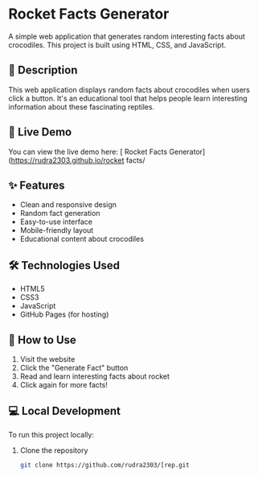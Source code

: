# Rocket Facts Generator

A simple web application that generates random interesting facts about crocodiles. This project is built using HTML, CSS, and JavaScript.

## 📝 Description

This web application displays random facts about crocodiles when users click a button. It's an educational tool that helps people learn interesting information about these fascinating reptiles.

## 🚀 Live Demo

You can view the live demo here: [ Rocket Facts Generator](https://rudra2303.github.io/rocket facts/

## ✨ Features

- Clean and responsive design
- Random fact generation
- Easy-to-use interface
- Mobile-friendly layout
- Educational content about crocodiles

## 🛠️ Technologies Used

- HTML5
- CSS3
- JavaScript
- GitHub Pages (for hosting)

## 🎯 How to Use

1. Visit the website
2. Click the "Generate Fact" button
3. Read and learn interesting facts about rocket
4. Click again for more facts!

## 💻 Local Development

To run this project locally:

1. Clone the repository
   ```bash
   git clone https://github.com/rudra2303/[rep.git
